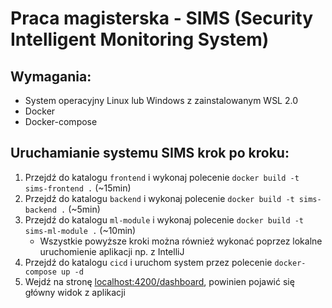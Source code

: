 # Praca magisterska - SIMS (Security Intelligent Monitoring System) 


## Wymagania:
* System operacyjny Linux lub Windows z zainstalowanym WSL 2.0
* Docker
* Docker-compose

## Uruchamianie systemu SIMS krok po kroku:
1. Przejdź do katalogu `frontend` i wykonaj polecenie `docker build -t sims-frontend .` (~15min)
2. Przejdź do katalogu `backend` i wykonaj polecenie `docker build -t sims-backend .` (~5min)
3. Przejdź do katalogu `ml-module` i wykonaj polecenie `docker build -t sims-ml-module .` (~10min)
   * Wszystkie powyższe kroki można również wykonać poprzez lokalne uruchomienie aplikacji np. z IntelliJ
4. Przejdź do katalogu `cicd` i uruchom system przez polecenie `docker-compose up -d`
5. Wejdź na stronę [localhost:4200/dashboard](localhost:4200/dashboard), powinien pojawić się główny widok z aplikacji


